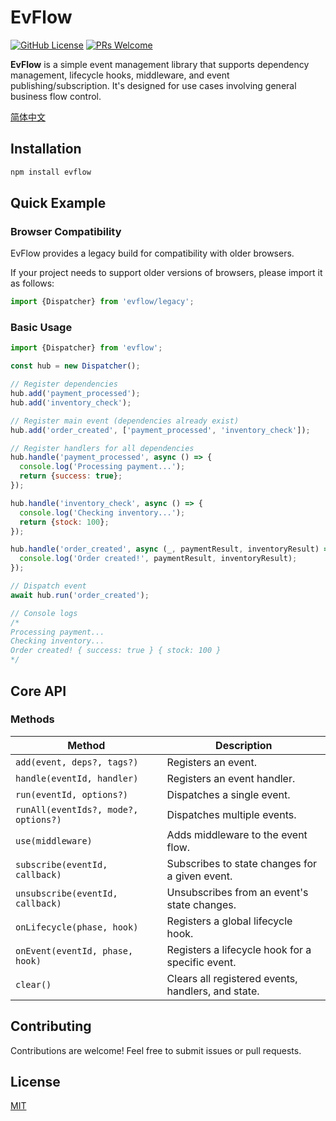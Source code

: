 # EvFlow

[![GitHub License](https://img.shields.io/github/license/dafengzhen/evflow?color=blue)](https://github.com/dafengzhen/evflow)
[![PRs Welcome](https://img.shields.io/badge/PRs-welcome-brightgreen.svg)](https://github.com/dafengzhen/evflow/pulls)

**EvFlow** is a simple event management library that supports dependency management, lifecycle hooks, middleware, and
event publishing/subscription. It's designed for use cases involving general business flow control.

[简体中文](./README.zh.md)

## Installation

```bash
npm install evflow
```

## Quick Example

### Browser Compatibility

EvFlow provides a legacy build for compatibility with older browsers.

If your project needs to support older versions of browsers, please import it as follows:

```javascript
import {Dispatcher} from 'evflow/legacy';
```

### Basic Usage

```javascript
import {Dispatcher} from 'evflow';

const hub = new Dispatcher();

// Register dependencies
hub.add('payment_processed');
hub.add('inventory_check');

// Register main event (dependencies already exist)
hub.add('order_created', ['payment_processed', 'inventory_check']);

// Register handlers for all dependencies
hub.handle('payment_processed', async () => {
  console.log('Processing payment...');
  return {success: true};
});

hub.handle('inventory_check', async () => {
  console.log('Checking inventory...');
  return {stock: 100};
});

hub.handle('order_created', async (_, paymentResult, inventoryResult) => {
  console.log('Order created!', paymentResult, inventoryResult);
});

// Dispatch event
await hub.run('order_created');

// Console logs
/*
Processing payment...
Checking inventory...
Order created! { success: true } { stock: 100 }
*/
```

## Core API

### Methods

| Method                               | Description                                        |
|--------------------------------------|----------------------------------------------------|
| `add(event, deps?, tags?)`           | Registers an event.                                |
| `handle(eventId, handler)`           | Registers an event handler.                        |
| `run(eventId, options?)`             | Dispatches a single event.                         |
| `runAll(eventIds?, mode?, options?)` | Dispatches multiple events.                        |
| `use(middleware)`                    | Adds middleware to the event flow.                 |
| `subscribe(eventId, callback)`       | Subscribes to state changes for a given event.     |
| `unsubscribe(eventId, callback)`     | Unsubscribes from an event's state changes.        |
| `onLifecycle(phase, hook)`           | Registers a global lifecycle hook.                 |
| `onEvent(eventId, phase, hook)`      | Registers a lifecycle hook for a specific event.   |
| `clear()`                            | Clears all registered events, handlers, and state. |

## Contributing

Contributions are welcome! Feel free to submit issues or pull requests.

## License

[MIT](https://opensource.org/licenses/MIT)


